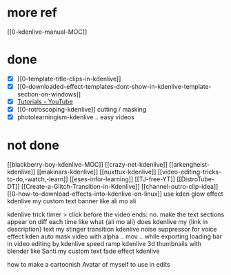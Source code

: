 # more ref
[[0-kdenlive-manual-MOC]]
# done
- [x] [[0-template-title-clips-in-kdenlive]]
- [x] [[0-downloaded-effect-templates-dont-show-in-kdenlive-template-section-on-windows]]
- [x] [Tutorials - YouTube](https://www.youtube.com/playlist?list=PLwXdPdPXhszG8kzR4Ndm_ckJGWYpxqG7K)
- [x] [[0-rotroscoping-kdenlive]] cutting / masking
- [x] photolearningism-kdenlive .. easy videos 
# not done

[[blackberry-boy-kdenlive-MOC]]
[[crazy-net-kdenlive]]
[[arkengheist-kdenlive]]
[[makinars-kdenlive]]
[[nuxttux-kdenlive]]
[[video-editing-tricks-to-do,-watch,-learn]]
[[eses-infor-learning]]
[[TJ-free-YT]]
[[DistroTube-DT]]
[[Create-a-Glitch-Transition-in-Kdenlive]]
[[channel-outro-clip-idea]]
[[0-how-to-download-effects-into-kdenlive-on-linux]]
use kden glow effect 
kdenlive my custom text banner like ali mo ali

kdenlive trick
	timer > click before the video ends: no.
	make the text sections appear on diff each time like what {ali mo ali} does
kdenlive my {link in description} text 
my stinger transition
kdenlive noise suppressor for voice effect 
kden auto mask
video with alpha .. mov .. while exporting 
loading bar in video editing by kdenlive
speed ramp kdenlive 
3d thumbnails with blender like Santi 
my custom text fade effect kdenlive 

how to make a cartoonish Avatar of myself to use in edits 
